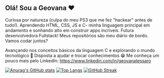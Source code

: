 ## Olá! Sou a Geovana ❤️

Curiosa por natureza (culpa do meu PS3 que me fez "hackear" antes de tudo!). Aprendendo HTML, CSS, JS e C- minha linguagem principal em andamento e sonhando alto em construir apps incríveis. Futura desenvolvedora Fullstack! Meus repositórios são meu diário de bordo.
Vamos codar juntos?

Avançando nos conceitos básicos da linguagem C e explorando o mundo tecnológico 🤩
Disposta a ajudar e trocar conhecimentos 😁
Me conheça um pouco mais pelo LinkedIn: https://www.linkedin.com/in/geovanatessaro

 [![Anurag's GitHub stats](https://github-readme-stats.vercel.app/api?username=star4-cyber&show_icons=true&theme=radical)](https://github.com/anuraghaza/github-readme-stats)
 [![Top Langs](https://github-readme-stats.vercel.app/api/top-langs/?username=star4-cyber&layout=compact&theme=radical)](https://github.com/anuraghaza/github-readme-stats)
 [![GitHub Streak](https://github-readme-streak-stats.herokuapp.com/?user=star4-cyber&theme=radical)](https://git.io/streak-stats)

 
  
